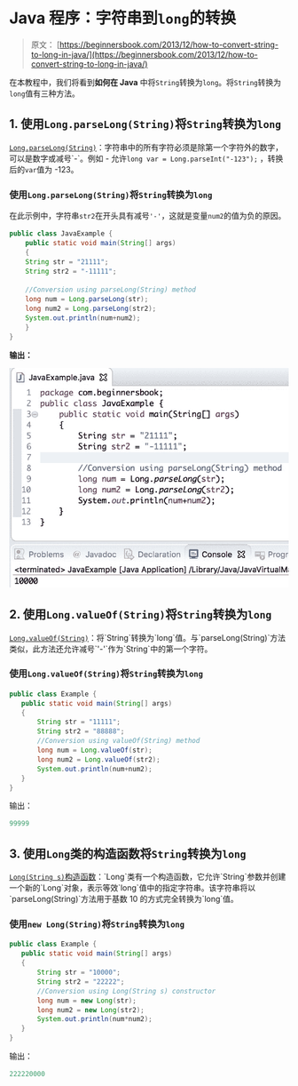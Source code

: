 # Java 程序：字符串到`long`的转换

> 原文： [https://beginnersbook.com/2013/12/how-to-convert-string-to-long-in-java/](https://beginnersbook.com/2013/12/how-to-convert-string-to-long-in-java/)

在本教程中，我们将看到**如何在 Java** 中将`String`转换为`long`。将`String`转换为`long`值有三种方法。

## 1\. 使用`Long.parseLong(String)`将`String`转换为`long`

[`Long.parseLong(String)`](https://docs.oracle.com/javase/7/docs/api/java/lang/Long.html#parseLong(java.lang.String))：字符串中的所有字符必须是除第一个字符外的数字，可以是数字或减号`-`。例如 - 允许`long var = Long.parseInt("-123");` ，转换后的`var`值为 -123。

### 使用`Long.parseLong(String)`将`String`转换为`long`

在此示例中，字符串`str2`在开头具有减号`'-'`，这就是变量`num2`的值为负的原因。

```java
public class JavaExample {
    public static void main(String[] args)
    {
	String str = "21111";
	String str2 = "-11111";

	//Conversion using parseLong(String) method
	long num = Long.parseLong(str);
	long num2 = Long.parseLong(str2);
	System.out.println(num+num2);		
    }
}

```

**输出：**

![Java String to Long conversion](img/08faa430dc7d1178d40aba8f2bcf88c1.jpg)

## 2\. 使用`Long.valueOf(String)`将`String`转换为`long`

[`Long.valueOf(String)`](https://docs.oracle.com/javase/7/docs/api/java/lang/Long.html#valueOf(java.lang.String))：将`String`转换为`long`值。与`parseLong(String)`方法类似，此方法还允许减号`'-'`作为`String`中的第一个字符。

### 使用`Long.valueOf(String)`将`String`转换为`long`

```java
public class Example {
   public static void main(String[] args)
   {
       String str = "11111";
       String str2 = "88888";
       //Conversion using valueOf(String) method
       long num = Long.valueOf(str);
       long num2 = Long.valueOf(str2);
       System.out.println(num+num2);		
   }
}
```

输出：

```java
99999
```

## 3\. 使用`Long`类的构造函数将`String`转换为`long`

[`Long(String s)`构造函数](https://docs.oracle.com/javase/7/docs/api/java/lang/Long.html#Long(java.lang.String))：`Long`类有一个构造函数，它允许`String`参数并创建一个新的`Long`对象，表示等效`long`值中的指定字符串。该字符串将以`parseLong(String)`方法用于基数 10 的方式完全转换为`long`值。

### 使用`new Long(String)`将`String`转换为`long`

```java
public class Example {
   public static void main(String[] args)
   {
       String str = "10000";
       String str2 = "22222";
       //Conversion using Long(String s) constructor
       long num = new Long(str);
       long num2 = new Long(str2);
       System.out.println(num*num2);		
   }
}

```

输出：

```java
222220000
```
